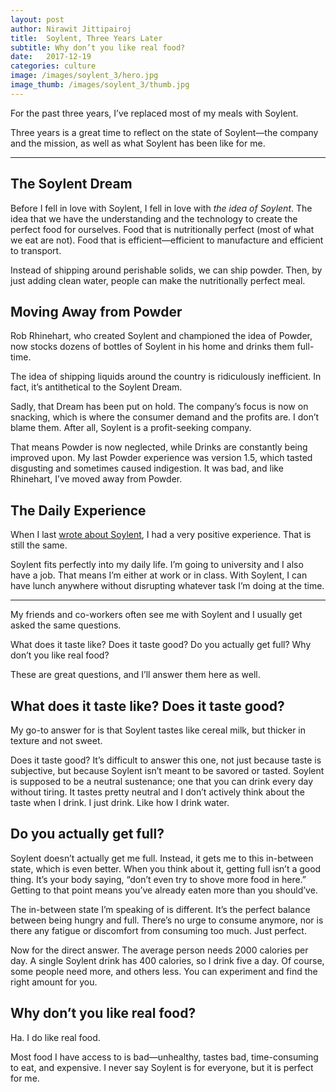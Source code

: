 ```yaml
---
layout: post
author: Nirawit Jittipairoj
title:  Soylent, Three Years Later
subtitle: Why don’t you like real food?
date:   2017-12-19
categories: culture
image: /images/soylent_3/hero.jpg
image_thumb: /images/soylent_3/thumb.jpg
---
```


For the past three years, I’ve replaced most of my meals with Soylent.

Three years is a great time to reflect on the state of Soylent—the company and the mission, as well as what Soylent has been like for me.

----

## The Soylent Dream

Before I fell in love with Soylent, I fell in love with *the idea of Soylent*. The idea that we have the understanding and the technology to create the perfect food for ourselves. Food that is nutritionally perfect (most of what we eat are not). Food that is efficient—efficient to manufacture and efficient to transport.

Instead of shipping around perishable solids, we can ship powder. Then, by just adding clean water, people can make the nutritionally perfect meal.

## Moving Away from Powder

Rob Rhinehart, who created Soylent and championed the idea of Powder, now stocks dozens of bottles of Soylent in his home and drinks them full-time.

The idea of shipping liquids around the country is ridiculously inefficient. In fact, it’s antithetical to the Soylent Dream.

Sadly, that Dream has been put on hold. The company’s focus is now on snacking, which is where the consumer demand and the profits are. I don’t blame them. After all, Soylent is a profit-seeking company.

That means Powder is now neglected, while Drinks are constantly being improved upon. My last Powder experience was version 1.5, which tasted disgusting and sometimes caused indigestion. It was bad, and like Rhinehart, I’ve moved away from Powder.

## The Daily Experience

When I last [wrote about Soylent](http://steakscience.com/drinking-the-future/), I had a very positive experience. That is still the same.

Soylent fits perfectly into my daily life. I’m going to university and I also have a job. That means I’m either at work or in class. With Soylent, I can have lunch anywhere without disrupting whatever task I’m doing at the time.

-----

My friends and co-workers often see me with Soylent and I usually get asked the same questions.

What does it taste like? Does it taste good? Do you actually get full? Why don’t you like real food?

These are great questions, and I’ll answer them here as well.

## What does it taste like? Does it taste good?

My go-to answer for is that Soylent tastes like cereal milk, but thicker in texture and not sweet.

Does it taste good? It’s difficult to answer this one, not just because taste is subjective, but because Soylent isn’t meant to be savored or tasted. Soylent is supposed to be a neutral sustenance; one that you can drink every day without tiring. It tastes pretty neutral and I don’t actively think about the taste when I drink. I just drink. Like how I drink water.

## Do you actually get full?

Soylent doesn’t actually get me full. Instead, it gets me to this in-between state, which is even better. When you think about it, getting full isn’t a good thing. It’s your body saying, “don’t even try to shove more food in here.” Getting to that point means you’ve already eaten more than you should’ve.

The in-between state I’m speaking of is different. It’s the perfect balance between being hungry and full. There’s no urge to consume anymore, nor is there any fatigue or discomfort from consuming too much. Just perfect.

Now for the direct answer. The average person needs 2000 calories per day. A single Soylent drink has 400 calories, so I drink five a day. Of course, some people need more, and others less. You can experiment and find the right amount for you.

## Why don’t you like real food?

Ha. I do like real food.

Most food I have access to is bad—unhealthy, tastes bad, time-consuming to eat, and expensive. I never say Soylent is for everyone, but it is perfect for me.